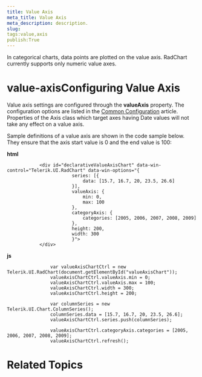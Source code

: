 ```yaml
---
title: Value Axis
meta_title: Value Axis
meta_description: description.
slug: 
tags:value,axis
publish:True
---
```



In categorical charts, data points are plotted on the value axis. RadChart currently supports only numeric value axes.

# value-axisConfiguring Value Axis

Value axis settings are configured  through the __valueAxis__ property. The configuration options are listed
					in the [Common Configuration](5469340a-fd03-4793-9b78-aafcda0bf923) article. Properties of the Axis class
					which target axes having Date values will not take any effect on a value axis.
				

Sample definitions of a value axis are shown in the code sample below. They ensure that the axis start value is 0 and the end value is 100:


 __html__
    


				<div id="declarativeValueAxisChart" data-win-control="Telerik.UI.RadChart" data-win-options="{
							series: [{
								data: [15.7, 16.7, 20, 23.5, 26.6]
							}],
							valueAxis: {
								min: 0,
								max: 100
							},
							categoryAxis: {
								categories: [2005, 2006, 2007, 2008, 2009]
							},
							height: 200,
							width: 300
							}">
				</div>




 __js__
    


					var valueAxisChartCtrl = new Telerik.UI.RadChart(document.getElementById("valueAxisChart"));
					valueAxisChartCtrl.valueAxis.min = 0;
					valueAxisChartCtrl.valueAxis.max = 100;
					valueAxisChartCtrl.width = 300;
					valueAxisChartCtrl.height = 200;
	
					var columnSeries = new Telerik.UI.Chart.ColumnSeries();
					columnSeries.data = [15.7, 16.7, 20, 23.5, 26.6];
					valueAxisChartCtrl.series.push(columnSeries);
	
					valueAxisChartCtrl.categoryAxis.categories = [2005, 2006, 2007, 2008, 2009];
					valueAxisChartCtrl.refresh();



# Related Topics
